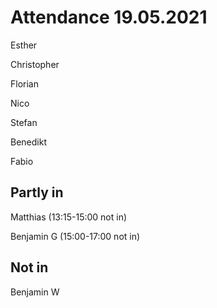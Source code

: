 # Attendance 19.05.2021

Esther

Christopher 

Florian

Nico

Stefan

Benedikt

Fabio


## Partly in

Matthias (13:15-15:00 not in)

Benjamin G (15:00-17:00 not in)

## Not in

Benjamin W
